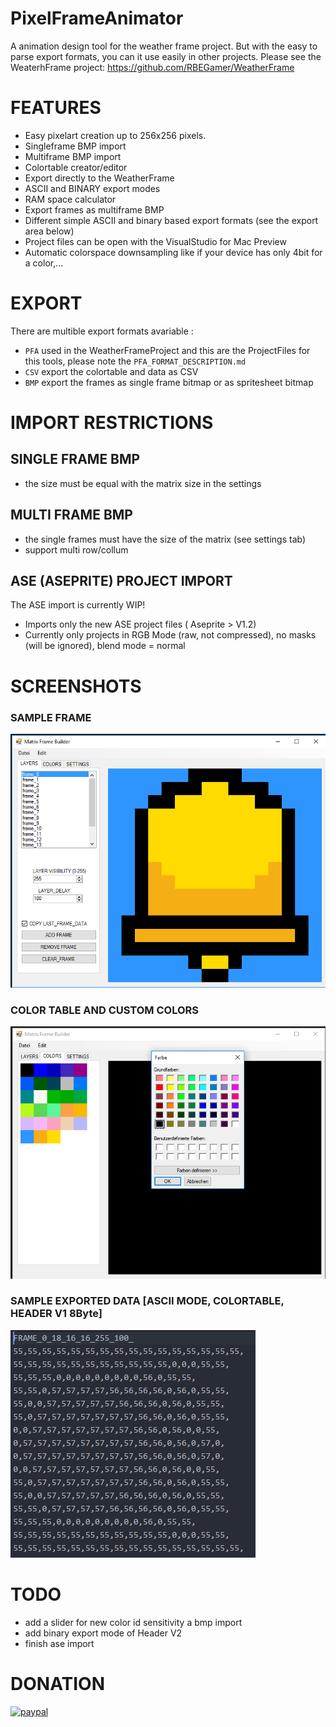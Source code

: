 # PixelFrameAnimator
A animation design tool for the weather frame project.
But with the easy to parse export formats, you can it use easily in other projects.
Please see the WeaterhFrame project:
https://github.com/RBEGamer/WeatherFrame

# FEATURES
* Easy pixelart creation up to 256x256 pixels.
* Singleframe BMP import
* Multiframe BMP import
* Colortable creator/editor
* Export directly to the WeatherFrame
* ASCII and BINARY export modes
* RAM space calculator
* Export frames as multiframe BMP
* Different simple ASCII and binary based export formats (see the export area below)
* Project files can be open with the VisualStudio for Mac Preview
* Automatic colorspace downsampling like if your device has only 4bit for a color,...
# EXPORT
There are multible export formats avariable :
* `PFA` used in the WeatherFrameProject and this are the ProjectFiles for this tools, please note the `PFA_FORMAT_DESCRIPTION.md`
* `CSV` export the colortable and data as CSV
* `BMP` export the frames as single frame bitmap or as spritesheet bitmap


# IMPORT RESTRICTIONS

## SINGLE FRAME BMP
* the size must be equal with the matrix size in the settings

## MULTI FRAME BMP
* the single frames must have the size of the matrix (see settings tab)
* support multi row/collum

## ASE (ASEPRITE) PROJECT IMPORT
The ASE import is currently WIP!
* Imports only the new ASE project files ( Aseprite > V1.2)
* Currently only projects in RGB Mode (raw, not compressed), no masks (will be ignored), blend mode = normal



# SCREENSHOTS
### SAMPLE FRAME
![Gopher image](/documentation/screenshots/sample_1.PNG)

### COLOR TABLE AND CUSTOM COLORS
![Gopher image](/documentation/screenshots/sample_2_add_custom_color.PNG)

### SAMPLE EXPORTED DATA [ASCII MODE, COLORTABLE, HEADER V1 8Byte]
![Gopher image](/documentation/screenshots/sample_3_exported_data.PNG)


# TODO
* add a slider for new color id sensitivity a bmp import
* add binary export mode of Header V2
* finish ase import









# DONATION
[![paypal](https://www.paypalobjects.com/de_DE/DE/i/btn/btn_donate_SM.gif)](https://www.paypal.com/cgi-bin/webscr?cmd=_s-xclick&hosted_button_id=8D2PEDQ27UJ9Y)
